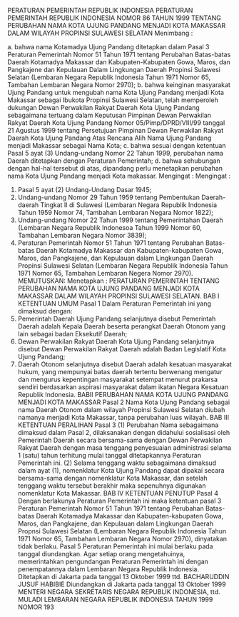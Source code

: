  PERATURAN PEMERINTAH REPUBLIK INDONESIA PERATURAN PEMERINTAH REPUBLIK INDONESIA NOMOR 86 TAHUN 1999 TENTANG PERUBAHAN NAMA KOTA UJUNG PANDANG MENJADI KOTA MAKASSAR DALAM WILAYAH PROPINSI SULAWESI SELATAN
Menimbang :

a. bahwa nama Kotamadya Ujung Pandang ditetapkan dalam Pasal 3 Peraturan Pemerintah Nomor 51 Tahun 1971 tentang Perubahan Batas-batas Daerah Kotamadya Makassar dan Kabupaten-Kabupaten Gowa, Maros, dan Pangkajene dan Kepulauan Dalam Lingkungan Daerah Propinsi Sulawesi Selatan (Lembaran Negara Republik Indonesia Tahun 1971 Nomor 65, Tambahan Lembaran Negara Nomor 2970);
b. bahwa keinginan masyarakat Ujung Pandang untuk mengubah nama Kota Ujung Pandang menjadi Kota Makassar sebagai Ibukota Propinsi Sulawesi Selatan, telah memperoleh dukungan Dewan Perwakilan Rakyat Daerah Kota Ujung Pandang sebagaimana tertuang dalam Keputusan Pimpinan Dewan Perwakilan Rakyat Daerah Kota Ujung Pandang Nomor 05/Pimp/DPRD/VIII/99 tanggal 21 Agustus 1999 tentang Persetujuan Pimpinan Dewan Perwakilan Rakyat Daerah Kota Ujung Pandang Atas Rencana Alih Nama Ujung Pandang menjadi Makassar sebagai Nama Kota;
c. bahwa sesuai dengan ketentuan Pasal 5 ayat (3) Undang-undang Nomor 22 Tahun 1999, perubahan nama Daerah ditetapkan dengan Peraturan Pemerintah;
d. bahwa sehubungan dengan hal-hal tersebut di atas, dipandang perlu menetapkan perubahan nama Kota Ujung Pandang menjadi Kota makassar.
Mengingat :
Mengingat :

1. Pasal 5 ayat (2) Undang-Undang Dasar 1945;
2. Undang-undang Nomor 29 Tahun 1959 tentang Pembentukan Daerah-daerah Tingkat II di Sulawesi (Lembaran Negara Republik Indonesia Tahun 1959 Nomor 74, Tambahan Lembaran Negara Nomor 1822);
3. Undang-undang Nomor 22 Tahun 1999 tentang Pemerintahan Daerah (Lembaran Negara Republik Indonesoa Tahun 1999 Nomor 60, Tambahan Lembaran Negara Nomor 3839);
4. Peraturan Pemerintah Nomor 51 Tahun 1971 tentang Perubahan Batas-batas Daerah Kotamadya Makassar dan Kabupaten-kabupaten Gowa, Maros, dan Pangkajene, dan Kepulauan dalam Lingkungan Daerah Propinsi Sulawesi Selatan (Lembaran Negara Republik Indonesia Tahun 1971 Nomor 65, Tambahan Lembaran Negera Nomor 2970).
MEMUTUSKAN:
 Menetapkan : PERATURAN PEMERINTAH TENTANG PERUBAHAN NAMA KOTA UJUNG PANDANG MENJADI KOTA MAKASSAR DALAM WILAYAH PROPINSI SULAWESI SELATAN.
BAB I KETENTUAN UMUM
Pasal 1
Dalam Peraturan Pemerintah ini yang dimaksud dengan:
1. Pemerintah Daerah Ujung Pandang selanjutnya disebut Pemerintah Daerah adalah Kepala Daerah beserta perangkat Daerah Otonom yang lain sebagai badan Eksekutif Daerah;
2. Dewan Perwakilan Rakyat Daerah Kota Ujung Pandang selanjutnya disebut Dewan Perwakilan Rakyat Daerah adalah Badan Legislatif Kota Ujung Pandang;
3. Daerah Otonom selanjutnya disebut Daerah adalah kesatuan masyarakat hukum, yang mempunyai batas daerah tertentu berwenang mengatur dan mengurus kepentingan masyarakat setempat menurut prakarsa sendiri berdasarkan aspirasi masyarakat dalam ikatan Negara Kesatuan Republik Indonesia. BABII PERUBAHAN NAMA KOTA UJUNG PANDANG MENJADI KOTA MAKASSAR
Pasal 2
Nama Kota Ujung Pandang sebagai nama Daerah Otonom dalam wilayah Propinsi Sulawesi Selatan diubah namanya menjadi Kota Makassar, tanpa perubahan luas wilayah.
BAB III KETENTUAN PERALIHAN
Pasal 3
(1) Perubahan Nama sebagaimana dimaksud dalam Pasal 2, dilaksanakan dengan didahului sosialisasi oleh Pemerintah Daerah secara bersama-sama dengan Dewan Perwakilan Rakyat Daerah dengan masa tenggang penyesuaian administrasi selama 1 (satu) tahun terhitung mulai tanggal ditetapkannya Peraturan Pemerintah ini.
(2) Selama tenggang waktu sebagaimana dimaksud dalam ayat (1), nomenklatur Kota Ujung Pandang dapat dipakai secara bersama-sama dengan nomenklatur Kota Makassar, dan setelah tenggang waktu tersebut berakhir maka sepenuhnya digunakan nomenklatur Kota Makassar.
BAB IV KETENTUAN PENUTUP
Pasal 4
Dengan berlakunya Peraturan Pemerintah ini maka ketentuan pasal 3 Peraturan Pemerintah Nomor 51 Tahun 1971 tentang Perubahan Batas-batas Daerah Kotamadya Makassar dan Kabupaten-kabupaten Gowa, Maros, dan Pangkajene, dan Kepulauan dalam Lingkungan Daerah Propnsi Sulawesi Selatan (Lembaran Negara Republik Indonesia Tahun 1971 Nomor 65, Tambahan Lembaran Negara Nomor 2970), dinyatakan tidak berlaku.
Pasal 5
Peraturan Pemerintah ini mulai berlaku pada tanggal diundangkan.
Agar setiap orang mengetahuinya, memerintahkan pengundangan Peraturan Pemerintah ini dengan penempatannya dalam Lembaran Negara Republik Indonesia. Ditetapkan di Jakarta pada tanggal 13 Oktober 1999 ttd. BACHARUDDIN JUSUF HABIBIE Diundangkan di Jakarta pada tanggal 13 Oktober 1999 MENTERI NEGARA SEKRETARIS NEGARA REPUBLIK INDONESIA, ttd. MULADI LEMBARAN NEGARA REPUBLIK INDONESIA TAHUN 1999 NOMOR 193